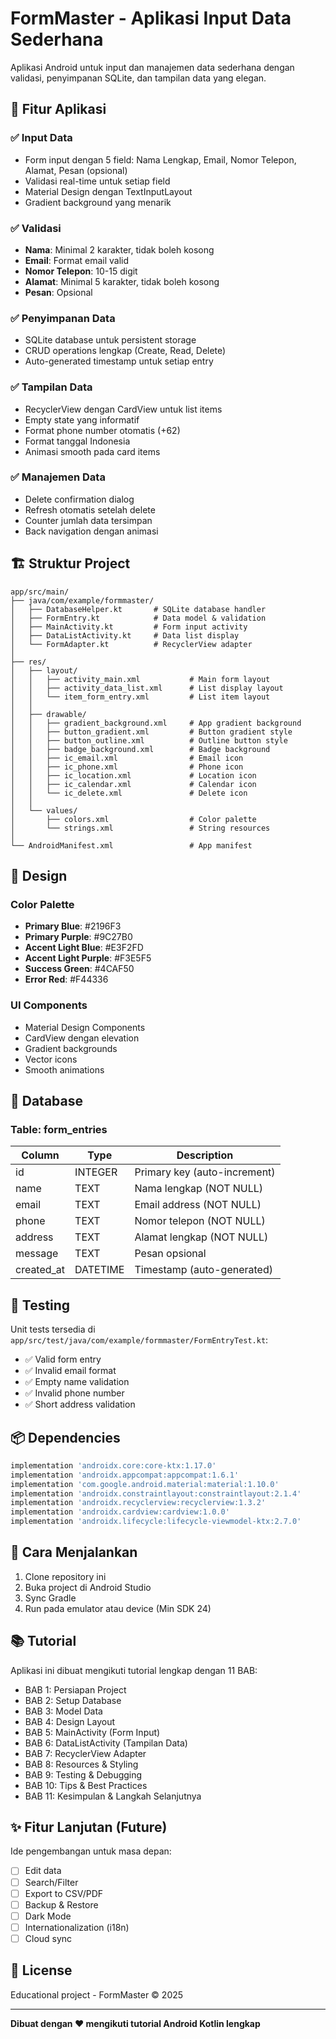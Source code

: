 # FormMaster - Aplikasi Input Data Sederhana

Aplikasi Android untuk input dan manajemen data sederhana dengan validasi, penyimpanan SQLite, dan tampilan data yang elegan.

## 📱 Fitur Aplikasi

### ✅ Input Data
- Form input dengan 5 field: Nama Lengkap, Email, Nomor Telepon, Alamat, Pesan (opsional)
- Validasi real-time untuk setiap field
- Material Design dengan TextInputLayout
- Gradient background yang menarik

### ✅ Validasi
- **Nama**: Minimal 2 karakter, tidak boleh kosong
- **Email**: Format email valid
- **Nomor Telepon**: 10-15 digit
- **Alamat**: Minimal 5 karakter, tidak boleh kosong
- **Pesan**: Opsional

### ✅ Penyimpanan Data
- SQLite database untuk persistent storage
- CRUD operations lengkap (Create, Read, Delete)
- Auto-generated timestamp untuk setiap entry

### ✅ Tampilan Data
- RecyclerView dengan CardView untuk list items
- Empty state yang informatif
- Format phone number otomatis (+62)
- Format tanggal Indonesia
- Animasi smooth pada card items

### ✅ Manajemen Data
- Delete confirmation dialog
- Refresh otomatis setelah delete
- Counter jumlah data tersimpan
- Back navigation dengan animasi

## 🏗️ Struktur Project

```
app/src/main/
├── java/com/example/formmaster/
│   ├── DatabaseHelper.kt       # SQLite database handler
│   ├── FormEntry.kt            # Data model & validation
│   ├── MainActivity.kt         # Form input activity
│   ├── DataListActivity.kt     # Data list display
│   └── FormAdapter.kt          # RecyclerView adapter
│
├── res/
│   ├── layout/
│   │   ├── activity_main.xml           # Main form layout
│   │   ├── activity_data_list.xml      # List display layout
│   │   └── item_form_entry.xml         # List item layout
│   │
│   ├── drawable/
│   │   ├── gradient_background.xml     # App gradient background
│   │   ├── button_gradient.xml         # Button gradient style
│   │   ├── button_outline.xml          # Outline button style
│   │   ├── badge_background.xml        # Badge background
│   │   ├── ic_email.xml                # Email icon
│   │   ├── ic_phone.xml                # Phone icon
│   │   ├── ic_location.xml             # Location icon
│   │   ├── ic_calendar.xml             # Calendar icon
│   │   └── ic_delete.xml               # Delete icon
│   │
│   └── values/
│       ├── colors.xml                  # Color palette
│       └── strings.xml                 # String resources
│
└── AndroidManifest.xml                 # App manifest
```

## 🎨 Design

### Color Palette
- **Primary Blue**: #2196F3
- **Primary Purple**: #9C27B0
- **Accent Light Blue**: #E3F2FD
- **Accent Light Purple**: #F3E5F5
- **Success Green**: #4CAF50
- **Error Red**: #F44336

### UI Components
- Material Design Components
- CardView dengan elevation
- Gradient backgrounds
- Vector icons
- Smooth animations

## 💾 Database

### Table: form_entries
| Column | Type | Description |
|--------|------|-------------|
| id | INTEGER | Primary key (auto-increment) |
| name | TEXT | Nama lengkap (NOT NULL) |
| email | TEXT | Email address (NOT NULL) |
| phone | TEXT | Nomor telepon (NOT NULL) |
| address | TEXT | Alamat lengkap (NOT NULL) |
| message | TEXT | Pesan opsional |
| created_at | DATETIME | Timestamp (auto-generated) |

## 🧪 Testing

Unit tests tersedia di `app/src/test/java/com/example/formmaster/FormEntryTest.kt`:
- ✅ Valid form entry
- ✅ Invalid email format
- ✅ Empty name validation
- ✅ Invalid phone number
- ✅ Short address validation

## 📦 Dependencies

```gradle
implementation 'androidx.core:core-ktx:1.17.0'
implementation 'androidx.appcompat:appcompat:1.6.1'
implementation 'com.google.android.material:material:1.10.0'
implementation 'androidx.constraintlayout:constraintlayout:2.1.4'
implementation 'androidx.recyclerview:recyclerview:1.3.2'
implementation 'androidx.cardview:cardview:1.0.0'
implementation 'androidx.lifecycle:lifecycle-viewmodel-ktx:2.7.0'
```

## 🚀 Cara Menjalankan

1. Clone repository ini
2. Buka project di Android Studio
3. Sync Gradle
4. Run pada emulator atau device (Min SDK 24)

## 📚 Tutorial

Aplikasi ini dibuat mengikuti tutorial lengkap dengan 11 BAB:
- BAB 1: Persiapan Project
- BAB 2: Setup Database
- BAB 3: Model Data
- BAB 4: Design Layout
- BAB 5: MainActivity (Form Input)
- BAB 6: DataListActivity (Tampilan Data)
- BAB 7: RecyclerView Adapter
- BAB 8: Resources & Styling
- BAB 9: Testing & Debugging
- BAB 10: Tips & Best Practices
- BAB 11: Kesimpulan & Langkah Selanjutnya

## ✨ Fitur Lanjutan (Future)

Ide pengembangan untuk masa depan:
- [ ] Edit data
- [ ] Search/Filter
- [ ] Export to CSV/PDF
- [ ] Backup & Restore
- [ ] Dark Mode
- [ ] Internationalization (i18n)
- [ ] Cloud sync

## 📄 License

Educational project - FormMaster © 2025

---
**Dibuat dengan ❤️ mengikuti tutorial Android Kotlin lengkap**
